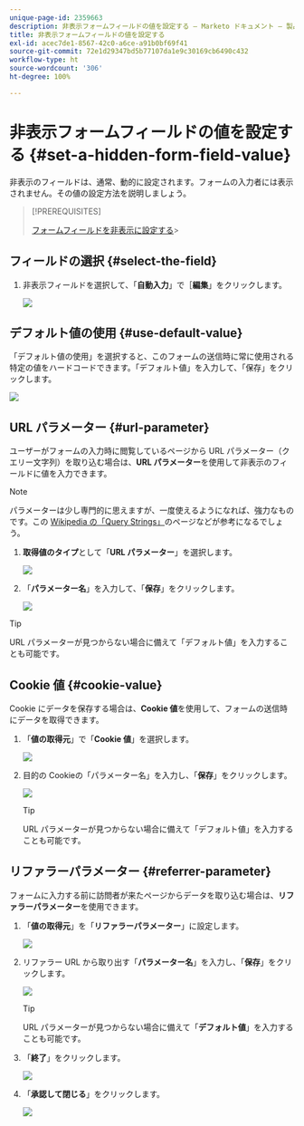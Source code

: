 ```yaml
---
unique-page-id: 2359663
description: 非表示フォームフィールドの値を設定する — Marketo ドキュメント — 製品ドキュメント
title: 非表示フォームフィールドの値を設定する
exl-id: acec7de1-8567-42c0-a6ce-a91b0bf69f41
source-git-commit: 72e1d29347bd5b77107da1e9c30169cb6490c432
workflow-type: ht
source-wordcount: '306'
ht-degree: 100%

---
```


# 非表示フォームフィールドの値を設定する {#set-a-hidden-form-field-value}

非表示のフィールドは、通常、動的に設定されます。フォームの入力者には表示されません。その値の設定方法を説明しましょう。

>[!PREREQUISITES]
>
>[フォームフィールドを非表示に設定する](/help/marketo/product-docs/demand-generation/forms/form-fields/set-a-form-field-as-hidden.md)>
>

## フィールドの選択 {#select-the-field}

1. 非表示フィールドを選択して、「**自動入力**」で［**編集**」をクリックします。

   ![](assets/autofill.png)

## デフォルト値の使用 {#use-default-value}

「デフォルト値の使用」を選択すると、このフォームの送信時に常に使用される特定の値をハードコードできます。「デフォルト値」を入力して、「保存」をクリックします。

![](assets/image2014-9-15-13-3a5-3a27.png)

## URL パラメーター {#url-parameter}

ユーザーがフォームの入力時に閲覧しているページから URL パラメーター（クエリー文字列）を取り込む場合は、**URL パラメーター**&#x200B;を使用して非表示のフィールドに値を入力できます。

>[!NOTE]
>
>パラメーターは少し専門的に思えますが、一度使えるようになれば、強力なものです。この [Wikipedia の「Query Strings」](https://en.wikipedia.org/wiki/Query_string)のページなどが参考になるでしょう。

1. **取得値のタイプ**&#x200B;として「**URL パラメーター**」を選択します。

   ![](assets/image2014-9-15-13-3a6-3a48.png)

1. 「**パラメーター名**」を入力して、「**保存**」をクリックします。

   ![](assets/image2014-9-15-13-3a7-3a35.png)

>[!TIP]
>
>URL パラメーターが見つからない場合に備えて「デフォルト値」を入力することも可能です。

## Cookie 値 {#cookie-value}

Cookie にデータを保存する場合は、**Cookie 値**&#x200B;を使用して、フォームの送信時にデータを取得できます。

1. 「**値の取得元**」で「**Cookie 値**」を選択します。

   ![](assets/image2014-9-15-13-3a8-3a21.png)

1. 目的の Cookieの「パラメーター名」を入力し、「**保存**」をクリックします。

   ![](assets/image2014-9-15-13-3a8-3a43.png)

   >[!TIP]
   >
   >URL パラメーターが見つからない場合に備えて「デフォルト値」を入力することも可能です。

## リファラーパラメーター {#referrer-parameter}

フォームに入力する前に訪問者が来たページからデータを取り込む場合は、**リファラーパラメーター**&#x200B;を使用できます。

1. 「**値の取得元**」を「**リファラーパラメーター**」に設定します。

   ![](assets/image2014-9-15-13-3a9-3a31.png)

1. リファラー URL から取り出す「**パラメーター名**」を入力し、「**保存**」をクリックします。

   ![](assets/image2014-9-15-13-3a9-3a56.png)

   >[!TIP]
   >
   >URL パラメーターが見つからない場合に備えて「**デフォルト値**」を入力することも可能です。

1. 「**終了**」をクリックします。

   ![](assets/image2014-9-15-13-3a10-3a26.png)

1. 「**承認して閉じる**」をクリックします。

   ![](assets/image2014-9-15-13-3a10-3a43.png)
